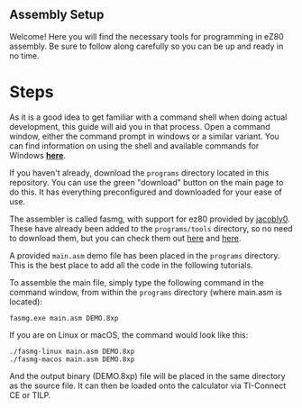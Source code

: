 ## Assembly Setup

Welcome! Here you will find the necessary tools for programming in eZ80 assembly.
Be sure to follow along carefully so you can be up and ready in no time.

# Steps

As it is a good idea to get familiar with a command shell when doing actual development, this guide will aid you in that process.
Open a command window, either the command prompt in windows or a similar variant.
You can find information on using the shell and available commands for Windows [**here**](http://ss64.com/nt/).

If you haven't already, download the `programs` directory located in this repository.
You can use the green "download" button on the main page to do this.
It has everything preconfigured and downloaded for your ease of use.

The assembler is called fasmg, with support for ez80 provided by [jacobly0](https://github.com/jacobly0/fasmg-ez80).
These have already been added to the `programs/tools` directory, so no need to download them, but you can check them out [here](https://github.com/jacobly0/fasmg-ez80) and [here](https://flatassembler.net/download.php).

A provided `main.asm` demo file has been placed in the `programs` directory.
This is the best place to add all the code in the following tutorials.

To assemble the main file, simply type the following command in the command window, from within the `programs` directory (where main.asm is located):

    fasmg.exe main.asm DEMO.8xp

If you are on Linux or macOS, the command would look like this:

    ./fasmg-linux main.asm DEMO.8xp
    ./fasmg-macos main.asm DEMO.8xp

And the output binary (DEMO.8xp) file will be placed in the same directory as the source file.
It can then be loaded onto the calculator via TI-Connect CE or TILP.
